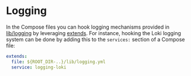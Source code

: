 # Logging

In the Compose files you can hook logging mechanisms provided in [lib/logging](../lib/logging.yml) by leveraging [extends](https://docs.docker.com/compose/how-tos/multiple-compose-files/extends/). For instance, hooking the Loki logging system can be done by adding this to the `services:` section of a Compose file:

```yaml
extends:
  file: ${ROOT_DIR-..}/lib/logging.yml
  service: logging-loki
```      